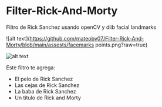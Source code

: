 # Filter-Rick-And-Morty
Filtro de Rick Sanchez usando openCV y dlib facial landmarks

![alt text](https://github.com/mateobv07/Filter-Rick-And-Morty/blob/main/assests/facemarks points.png?raw=true)

![alt text](https://github.com/mateobv07/Filter-Rick-And-Morty/blob/main/assests/hair.png?raw=true)

Este filtro te agrega:
 - El pelo de Rick Sanchez
 - Las cejas de Rick Sanchez
 - La baba de Rick Sanchez
 - Un titulo de Rick and Morty